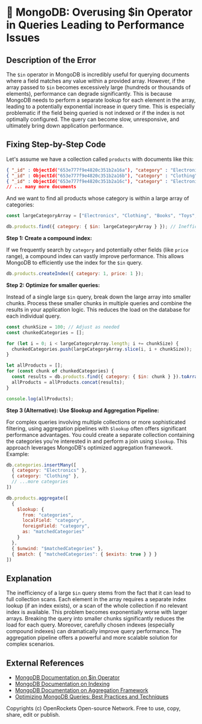# 🐞 MongoDB: Overusing $in Operator in Queries Leading to Performance Issues


## Description of the Error

The `$in` operator in MongoDB is incredibly useful for querying documents where a field matches any value within a provided array. However, if the array passed to `$in` becomes excessively large (hundreds or thousands of elements), performance can degrade significantly.  This is because MongoDB needs to perform a separate lookup for each element in the array, leading to a potentially exponential increase in query time. This is especially problematic if the field being queried is not indexed or if the index is not optimally configured.  The query can become slow, unresponsive, and ultimately bring down application performance.

## Fixing Step-by-Step Code

Let's assume we have a collection called `products` with documents like this:

```json
{ "_id" : ObjectId("653e777f9e4820c351b2a16a"), "category" : "Electronics", "name" : "Laptop", "price" : 1200 }
{ "_id" : ObjectId("653e777f9e4820c351b2a16b"), "category" : "Clothing", "name" : "Shirt", "price" : 25 }
{ "_id" : ObjectId("653e777f9e4820c351b2a16c"), "category" : "Electronics", "name" : "Tablet", "price" : 300 }
// ... many more documents
```

And we want to find all products whose category is within a large array of categories:

```javascript
const largeCategoryArray = ["Electronics", "Clothing", "Books", "Toys", "Furniture", /*... many more*/ ];

db.products.find({ category: { $in: largeCategoryArray } }); // Inefficient!
```

**Step 1: Create a compound index:**

If we frequently search by `category` and potentially other fields (like `price` range), a compound index can vastly improve performance. This allows MongoDB to efficiently use the index for the `$in` query.

```javascript
db.products.createIndex({ category: 1, price: 1 });
```

**Step 2: Optimize for smaller queries:**

Instead of a single large `$in` query, break down the large array into smaller chunks.  Process these smaller chunks in multiple queries and combine the results in your application logic. This reduces the load on the database for each individual query.

```javascript
const chunkSize = 100; // Adjust as needed
const chunkedCategories = [];

for (let i = 0; i < largeCategoryArray.length; i += chunkSize) {
  chunkedCategories.push(largeCategoryArray.slice(i, i + chunkSize));
}

let allProducts = [];
for (const chunk of chunkedCategories) {
  const results = db.products.find({ category: { $in: chunk } }).toArray();
  allProducts = allProducts.concat(results);
}

console.log(allProducts);
```


**Step 3 (Alternative): Use $lookup and Aggregation Pipeline:**

For complex queries involving multiple collections or more sophisticated filtering, using aggregation pipelines with `$lookup` often offers significant performance advantages. You could create a separate collection containing the categories you're interested in and perform a join using `$lookup`. This approach leverages MongoDB's optimized aggregation framework.  Example:


```javascript
db.categories.insertMany([
  { category: "Electronics" },
  { category: "Clothing" },
  // ...more categories
])

db.products.aggregate([
  {
    $lookup: {
      from: "categories",
      localField: "category",
      foreignField: "category",
      as: "matchedCategories"
    }
  },
  { $unwind: "$matchedCategories" },
  { $match: { "matchedCategories": { $exists: true } } }
])
```

## Explanation

The inefficiency of a large `$in` query stems from the fact that it can lead to full collection scans. Each element in the array requires a separate index lookup (if an index exists), or a scan of the whole collection if no relevant index is available. This problem becomes exponentially worse with larger arrays.  Breaking the query into smaller chunks significantly reduces the load for each query.  Moreover, carefully chosen indexes (especially compound indexes) can dramatically improve query performance. The aggregation pipeline offers a powerful and more scalable solution for complex scenarios.


## External References

* [MongoDB Documentation on $in Operator](https://www.mongodb.com/docs/manual/reference/operator/query/in/)
* [MongoDB Documentation on Indexing](https://www.mongodb.com/docs/manual/indexes/)
* [MongoDB Documentation on Aggregation Framework](https://www.mongodb.com/docs/manual/aggregation/)
* [Optimizing MongoDB Queries: Best Practices and Techniques](https://www.mongodb.com/blog/post/optimizing-mongodb-queries-best-practices-and-techniques)


Copyrights (c) OpenRockets Open-source Network. Free to use, copy, share, edit or publish.

